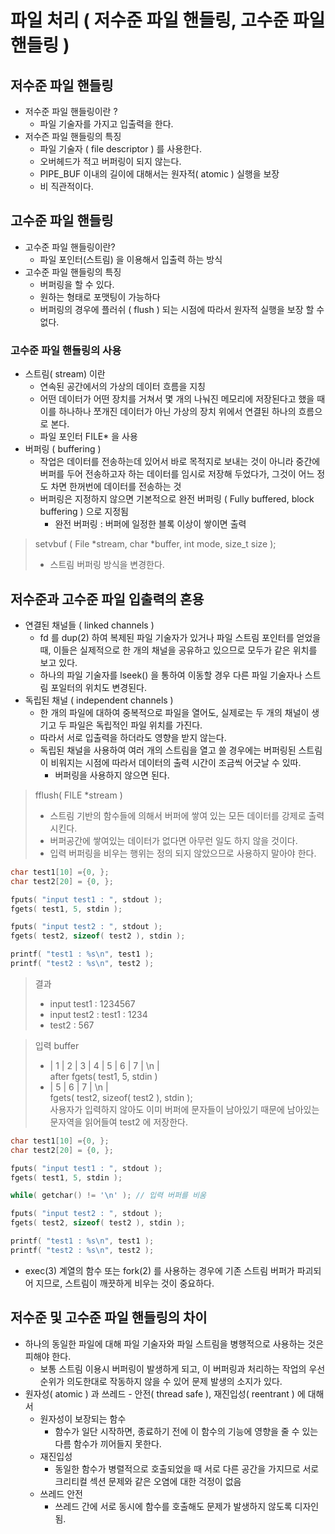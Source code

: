 # 파일 처리 ( 저수준 파일 핸들링, 고수준 파일 핸들링 )

## 저수준 파일 핸들링
* 저수준 파일 핸들링이란 ?
	- 파일 기술자를 가지고 입출력을 한다.
* 저수즌 파일 핸들링의 특징
	- 파일 기술자 ( file descriptor ) 를 사용한다.
	- 오버헤드가 적고 버퍼링이 되지 않는다.
	- PIPE_BUF 이내의 길이에 대해서는 원자적( atomic ) 실행을 보장
	- 비 직관적이다.


## 고수준 파일 핸들링
* 고수준 파일 핸들링이란?
	- 파일 포인터(스트림) 을 이용해서 입출력 하는 방식
* 고수준 파일 핸들링의 특징
	- 버퍼링을 할 수 있다.
	- 원하는 형태로 포맷팅이 가능하다
	- 버퍼링의 경우에 플러쉬 ( flush ) 되는 시점에 따라서 원자적 실행을 보장 할 수 없다.

### 고수준 파일 핸들링의 사용
* 스트림( stream) 이란
	- 연속된 공간에서의 가상의 데이터 흐름을 지칭
	- 어떤 데이터가 어떤 장치를 거쳐서 몇 개의 나눠진 메모리에 저장된다고 했을 때
	이를 하나하나 쪼개진 데이터가 아닌 가상의 장치 위에서 연결된 하나의 흐름으로 본다.
	- 파일 포인터 FILE* 을 사용
* 버퍼링 ( buffering )
	-  작업은 데이터를 전송하는데 있어서 바로 목적지로 보내는 것이 아니라
	중간에 버퍼를 두어 전송하고자 하는 데이터를 임시로 저장해 두었다가, 그것이 어느 정도 차면 한꺼번에 데이터를 전송하는 것
	- 버퍼링은 지정하지 않으면 기본적으로 완전 버퍼링 ( Fully buffered, block buffering ) 으로 지정됨
		- 완전 버퍼링 : 버퍼에 일정한 블록 이상이 쌓이면 출력


> setvbuf ( File *stream, char *buffer, int mode, size_t size );
> - 스트림 버퍼링 방식을 변경한다.



## 저수준과 고수준 파일 입출력의 혼용
* 연결된 채널들 ( linked channels )
	- fd 를 dup(2) 하여 복제된 파일 기술자가 있거나 파일 스트림 포인터를 얻었을 때, 이들은 실제적으로 한 개의 채널을 공유하고 있으므로 모두가 같은 위치를 보고 있다.
	- 하나의 파일 기술자를 lseek() 을 통하여 이동할 경우 다른 파일 기술자나 스트림 포일터의 위치도 변경된다.
* 독립된 채널 ( independent channels )
	- 한 개의 파일에 대하여 중복적으로 파일을 열어도, 실제로는 두 개의 채널이 생기고 두 파일은 독립적인 파일 위치를 가진다.
	- 따라서 서로 입출력을 하더라도 영향을 받지 않는다.
	- 독립된 채널을 사용하여 여러 개의 스트림을 열고 쓸 경우에는 버퍼링된 스트림이 비워지는 시점에 따라서 데이터의 출력 시간이 조금씩 어긋날 수 있따.
		* 버퍼링을 사용하지 않으면 된다.
	

> fflush( FILE *stream )
> - 스트림 기반의 함수들에 의해서 버퍼에 쌓여 있는 모든 데이터를 강제로 출력시킨다. 
> - 버퍼공간에 쌓여있는 데이터가 없다면 아무런 일도 하지 않을 것이다.
> - 입력 버퍼링을 비우는 행위는 정의 되지 않았으므로 사용하지 말아야 한다.

```c++
char test1[10] ={0, };
char test2[20] = {0, };

fputs( "input test1 : ", stdout );
fgets( test1, 5, stdin );

fputs( "input test2 : ", stdout );
fgets( test2, sizeof( test2 ), stdin );

printf( "test1 : %s\n", test1 );
printf( "test2 : %s\n", test2 );
```
> 결과   
> 	- input test1 : 1234567  
> 	- input test2 : test1 : 1234  
> 	- test2 : 567  

> 입력 buffer  
> 	* | 1 | 2 | 3 | 4 | 5 | 6 | 7 | \n |   
> after fgets( test1, 5, stdin )   
> 	* | 5 | 6 | 7 | \n |   
> fgets( test2, sizeof( test2 ), stdin );  
> 사용자가 입력하지 않아도 이미 버퍼에 문자들이 남아있기 때문에 남아있는 문자역을 읽어들여 test2 에 저장한다.

```c++
char test1[10] ={0, };
char test2[20] = {0, };

fputs( "input test1 : ", stdout );
fgets( test1, 5, stdin );

while( getchar() != '\n' ); // 입력 버퍼를 비움

fputs( "input test2 : ", stdout );
fgets( test2, sizeof( test2 ), stdin );

printf( "test1 : %s\n", test1 );
printf( "test2 : %s\n", test2 );
```

* exec(3) 계열의 함수 또는 fork(2) 를 사용하는 경우에 기존 스트림 버퍼가 파괴되어 지므로, 스트림이 깨끗하게 비우는 것이 중요하다.


## 저수준 및 고수준 파일 핸들링의 차이

* 하나의 동일한 파일에 대해 파일 기술자와 파일 스트림을 병행적으로 사용하는 것은 피해야 한다.
	- 보통 스트림 이용시 버퍼링이 발생하게 되고, 이 버퍼링과 처리하는 작업의 우선순위가 의도한대로 작동하지 않을 수 있어 문제 발생의 소지가 있다.
* 원자성( atomic ) 과 쓰레드 - 안전( thread safe ), 재진입성( reentrant ) 에 대해서
	- 원자성이 보장되는 함수
		* 함수가 일단 시작하면, 종료하기 전에 이 함수의 기능에 영향을 줄 수 있는 다름 함수가 끼어들지 못한다.
	- 재진입성
		* 동일한 함수가 병렬적으로 호출되었을 때 서로 다른 공간을 가지므로 서로 크리티컬 섹션 문제와 같은 오염에 대한 걱정이 없음
	- 쓰레드 안전
		* 쓰레드 간에 서로 동시에 함수를 호출해도 문제가 발생하지 않도록 디자인됨.
